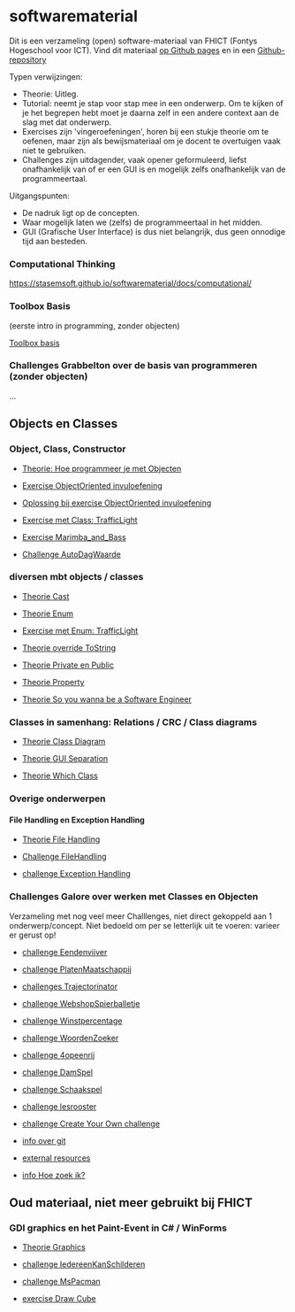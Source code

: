 # softwarematerial

Dit is een verzameling (open) software-materiaal van FHICT (Fontys Hogeschool voor ICT). Vind dit materiaal
[op Github pages](https://stasemsoft.github.io/softwarematerial/)
en in een
[Github-repository](https://github.com/stasemsoft/softwarematerial)


Typen verwijzingen:
+ Theorie: Uitleg.
+ Tutorial: neemt je stap voor stap mee in een onderwerp. Om te kijken of je het begrepen hebt moet je daarna zelf in een andere context aan de slag met dat onderwerp.
+ Exercises zijn 'vingeroefeningen', horen bij een stukje theorie om te oefenen, maar zijn als bewijsmateriaal om je docent te overtuigen vaak niet te gebruiken.
+ Challenges zijn uitdagender, vaak opener geformuleerd, liefst onafhankelijk van of er een GUI is en mogelijk zelfs onafhankelijk van de programmeertaal.

Uitgangspunten:
+ De nadruk ligt op de concepten.
+ Waar mogelijk laten we (zelfs) de programmeertaal in het midden.
+ GUI (Grafische User Interface) is dus niet belangrijk, dus geen onnodige tijd aan besteden.


### Computational Thinking

https://stasemsoft.github.io/softwarematerial/docs/computational/



### Toolbox Basis
(eerste intro in programming, zonder objecten)

[Toolbox basis](https://stasemsoft.github.io/softwarematerial/docs/basic/)

### Challenges Grabbelton over de basis van programmeren (zonder objecten)

...

## Objects en Classes

### Object, Class, Constructor

+ [Theorie: Hoe programmeer je met Objecten](https://stasemsoft.github.io/softwarematerial/docs/objects/theorie_Class.pdf)

+ [Exercise ObjectOriented invuloefening](https://stasemsoft.github.io/softwarematerial/docs/objects/exerciseObjectOrientedOefening.pdf)

+ [Oplossing bij exercise ObjectOriented invuloefening](https://stasemsoft.github.io/softwarematerial/docs/objects/solutionObjectOrientedOefening.pdf)

+ [Exercise met Class: TrafficLight](https://stasemsoft.github.io/softwarematerial/docs/objects/exercise_Class_TrafficLight.pdf)

+ [Exercise Marimba_and_Bass](https://stasemsoft.github.io/softwarematerial/docs/objects/exercise_Marimba_and_Bass.pdf)

+ [Challenge AutoDagWaarde](https://stasemsoft.github.io/softwarematerial/docs/objects/challenges/challengeAutoDagWaarde.pdf)




### diversen mbt objects / classes

+ [Theorie Cast](https://stasemsoft.github.io/softwarematerial/docs/objects/theorie_Cast.pdf)

+ [Theorie Enum](https://stasemsoft.github.io/softwarematerial/docs/objects/theorie_Enum.pdf)

+ [Exercise met Enum: TrafficLight](https://stasemsoft.github.io/softwarematerial/docs/objects/exercise_Enum_TrafficLight.pdf)

+ [Theorie override ToString](https://stasemsoft.github.io/softwarematerial/docs/objects/theorie_OverrideToString.pdf)

+ [Theorie Private en Public](https://stasemsoft.github.io/softwarematerial/docs/objects/theorie_PrivatePublic.pdf)

+ [Theorie Property](https://stasemsoft.github.io/softwarematerial/docs/objects/theorie_Property.pdf)

+ [Theorie So you wanna be a Software Engineer](https://stasemsoft.github.io/softwarematerial/docs/objects/theorie_AdvancedSoftwareEngineering.pdf)




### Classes in samenhang: Relations / CRC / Class diagrams

+ [Theorie Class Diagram](https://stasemsoft.github.io/softwarematerial/docs/objects/theorie_ClassDiagram.pdf)

+ [Theorie GUI Separation](https://stasemsoft.github.io/softwarematerial/docs/objects/theorie_GuiSeparation.pdf)

+ [Theorie Which Class](https://stasemsoft.github.io/softwarematerial/docs/objects/theorie_WhichClass.pdf)


### Overige onderwerpen

#### File Handling en Exception Handling

+ [Theorie File Handling](https://stasemsoft.github.io/softwarematerial/docs/objects/theorie_FileHandling.pdf)

+ [Challenge FileHandling](https://stasemsoft.github.io/softwarematerial/docs/objects/challenges/challengeFileHandling.pdf)

+ [challenge Exception Handling](https://stasemsoft.github.io/softwarematerial/docs/objects/challenges/challengeExceptionHandling.pdf)





### Challenges Galore over werken met Classes en Objecten

Verzameling met nog veel meer Challlenges, niet direct gekoppeld aan 1 onderwerp/concept. Niet bedoeld om per se letterlijk uit te voeren: varieer er gerust op!

+ [challenge Eendenvijver](https://stasemsoft.github.io/softwarematerial/docs/objects/challenges/challenge_Class_Exploratie.pdf)

+ [challenge PlatenMaatschappij](https://stasemsoft.github.io/softwarematerial/docs/objects/challenges/challengePlatenMaatschappij.pdf)

+ [challenges Trajectorinator](https://stasemsoft.github.io/softwarematerial/docs/objects/challenges/challengeTrajectorinator.pdf)

+ [challenge WebshopSpierballetje](https://stasemsoft.github.io/softwarematerial/docs/objects/challenges/challengeWebshopSpierballetje.pdf)

+ [challenge Winstpercentage](https://stasemsoft.github.io/softwarematerial/docs/objects/challenges/challengeWinstpercentage.pdf)

+ [challenge WoordenZoeker](https://stasemsoft.github.io/softwarematerial/docs/objects/challenges/challengeWoordenZoeker.pdf)

+ [challenge 4opeenrij](https://stasemsoft.github.io/softwarematerial/docs/objects/challenges/challenge_4opeenrij.pdf)

+ [challenge DamSpel](https://stasemsoft.github.io/softwarematerial/docs/objects/challenges/challenge_DamSpel.pdf)

+ [challenge Schaakspel](https://stasemsoft.github.io/softwarematerial/docs/objects/challenges/challenge_Schaakspel.pdf)

+ [challenge lesrooster](https://stasemsoft.github.io/softwarematerial/docs/objects/challenges/challenge_lesrooster.pdf)

+ [challenge Create Your Own challenge](https://stasemsoft.github.io/softwarematerial/docs/objects/challenges/challengeCreateYourOwn.pdf)

+ [info over git](https://stasemsoft.github.io/softwarematerial/docs/process/infoENGit.pdf)

+ [external resources](https://stasemsoft.github.io/softwarematerial/docs/process/infoExternalResources.pdf)

+ [info Hoe zoek ik?](https://stasemsoft.github.io/softwarematerial/docs/process/infoProgrammerSearchScheme.pdf)




## Oud materiaal, niet meer gebruikt bij FHICT


### GDI graphics en het Paint-Event in C# / WinForms
+ [Theorie Graphics](https://stasemsoft.github.io/softwarematerial/docs/objects/theorie_Graphics.pdf)

+ [challenge IedereenKanSchilderen](https://stasemsoft.github.io/softwarematerial/docs/objects/challenges/challengeIedereenKanSchilderen.pdf)

+ [challenge MsPacman](https://stasemsoft.github.io/softwarematerial/docs/objects/challenges/challengeMsPacman.pdf)

+ [exercise Draw Cube](https://stasemsoft.github.io/softwarematerial/docs/objects/challenges/challengeCube.pdf)
